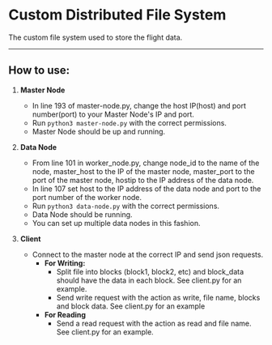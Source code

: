 # **Custom Distributed File System**

The custom file system used to store the flight data.

---

## **How to use:**

1. **Master Node**
    - In line 193 of master-node.py, change the host IP(host) and port number(port) to your Master Node's IP and port.
    - Run `python3 master-node.py` with the correct permissions.
    - Master Node should be up and running.

2. **Data Node**
    - From line 101 in worker_node.py, change node_id to the name of the node, master_host to the IP of the master node, master_port to the port of the master node, hostip to the IP address of the data node.
    - In line 107 set host to the IP address of the data node and port to the port number of the worker node.
    - Run `python3 data-node.py` with the correct permissions.
    - Data Node should be running.
    - You can set up multiple data nodes in this fashion.

3. **Client**
    - Connect to the master node at the correct IP and send json requests.
        - **For Writing:**
            - Split file into blocks (block1, block2, etc) and block_data should have the data in each block. See client.py for an example.
            - Send write request with the action as write, file name, blocks and block data. See client.py for an example
        - **For Reading**
            - Send a read request with the action as read and file name. See client.py for an example.




